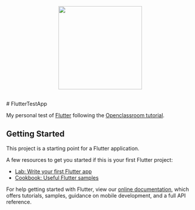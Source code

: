 <div align="center" style="margin-bottom: 30px;">
<img src="https://user-images.githubusercontent.com/35954925/86511942-df5cd500-bdfd-11ea-913d-60e9a5c707a5.png" width="224"/>
</div>
# FlutterTestApp

My personal test of [Flutter](https://flutter.dev) following the [Openclassroom tutorial](https://openclassrooms.com/fr/courses/4568596-construire-une-interface-user-flexible-et-adaptative).


## Getting Started

This project is a starting point for a Flutter application.

A few resources to get you started if this is your first Flutter project:

- [Lab: Write your first Flutter app](https://flutter.dev/docs/get-started/codelab)
- [Cookbook: Useful Flutter samples](https://flutter.dev/docs/cookbook)

For help getting started with Flutter, view our
[online documentation](https://flutter.dev/docs), which offers tutorials,
samples, guidance on mobile development, and a full API reference.
